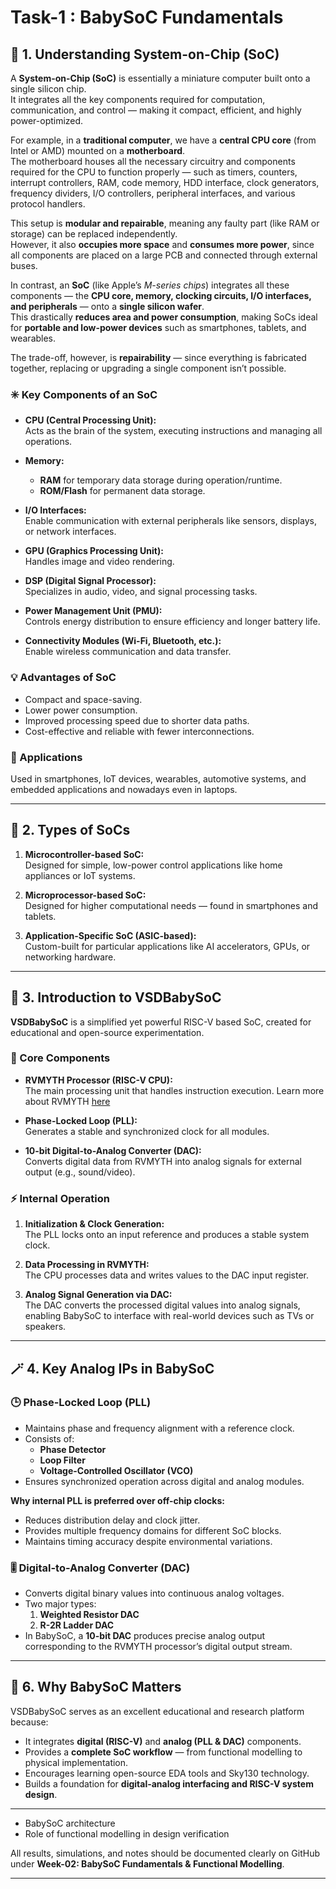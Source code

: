 # Task-1 : BabySoC Fundamentals


## 🧩 1. Understanding System-on-Chip (SoC)

A **System-on-Chip (SoC)** is essentially a miniature computer built onto a single silicon chip.  
It integrates all the key components required for computation, communication, and control — making it compact, efficient, and highly power-optimized.

For example, in a **traditional computer**, we have a **central CPU core** (from Intel or AMD) mounted on a **motherboard**.  
The motherboard houses all the necessary circuitry and components required for the CPU to function properly — such as timers, counters, interrupt controllers, RAM, code memory, HDD interface, clock generators, frequency dividers, I/O controllers, peripheral interfaces, and various protocol handlers.  

This setup is **modular and repairable**, meaning any faulty part (like RAM or storage) can be replaced independently.  
However, it also **occupies more space** and **consumes more power**, since all components are placed on a large PCB and connected through external buses.

In contrast, an **SoC** (like Apple’s *M-series chips*) integrates all these components — the **CPU core, memory, clocking circuits, I/O interfaces, and peripherals** — onto a **single silicon wafer**.  
This drastically **reduces area and power consumption**, making SoCs ideal for **portable and low-power devices** such as smartphones, tablets, and wearables.  

The trade-off, however, is **repairability** — since everything is fabricated together, replacing or upgrading a single component isn’t possible.  


### ✳️ Key Components of an SoC
- **CPU (Central Processing Unit):**  
  Acts as the brain of the system, executing instructions and managing all operations.  

- **Memory:**  
  - **RAM** for temporary data storage during operation/runtime. 
  - **ROM/Flash** for permanent data storage.  

- **I/O Interfaces:**  
  Enable communication with external peripherals like sensors, displays, or network interfaces.  

- **GPU (Graphics Processing Unit):**  
  Handles image and video rendering.  

- **DSP (Digital Signal Processor):**  
  Specializes in audio, video, and signal processing tasks.  

- **Power Management Unit (PMU):**  
  Controls energy distribution to ensure efficiency and longer battery life.  

- **Connectivity Modules (Wi-Fi, Bluetooth, etc.):**  
  Enable wireless communication and data transfer.  

### 💡 Advantages of SoC
- Compact and space-saving.  
- Lower power consumption.  
- Improved processing speed due to shorter data paths.  
- Cost-effective and reliable with fewer interconnections.  

### 📱 Applications
Used in smartphones, IoT devices, wearables, automotive systems, and embedded applications and nowadays even in laptops. 

---

## 🧱 2. Types of SoCs
1. **Microcontroller-based SoC:**  
   Designed for simple, low-power control applications like home appliances or IoT systems.  

2. **Microprocessor-based SoC:**  
   Designed for higher computational needs — found in smartphones and tablets.  

3. **Application-Specific SoC (ASIC-based):**  
   Custom-built for particular applications like AI accelerators, GPUs, or networking hardware.  

---

## 🧭 3. Introduction to VSDBabySoC  

**VSDBabySoC** is a simplified yet powerful RISC-V based SoC, created for educational and open-source experimentation.  

### 🧠 Core Components  
- **RVMYTH Processor (RISC-V CPU):**  
  The main processing unit that handles instruction execution. Learn more about RVMYTH [here](https://github.com/kunalg123/rvmyth)

- **Phase-Locked Loop (PLL):**  
  Generates a stable and synchronized clock for all modules.  

- **10-bit Digital-to-Analog Converter (DAC):**  
  Converts digital data from RVMYTH into analog signals for external output (e.g., sound/video).  

### ⚡ Internal Operation  
1. **Initialization & Clock Generation:**  
   The PLL locks onto an input reference and produces a stable system clock.  

2. **Data Processing in RVMYTH:**  
   The CPU processes data and writes values to the DAC input register.  

3. **Analog Signal Generation via DAC:**  
   The DAC converts the processed digital values into analog signals, enabling BabySoC to interface with real-world devices such as TVs or speakers.  

---


## 🪄 4. Key Analog IPs in BabySoC  

### 🕒 Phase-Locked Loop (PLL)
- Maintains phase and frequency alignment with a reference clock.  
- Consists of:  
  - **Phase Detector**  
  - **Loop Filter**  
  - **Voltage-Controlled Oscillator (VCO)**  
- Ensures synchronized operation across digital and analog modules.  

**Why internal PLL is preferred over off-chip clocks:**  
- Reduces distribution delay and clock jitter.  
- Provides multiple frequency domains for different SoC blocks.  
- Maintains timing accuracy despite environmental variations.  

### 🎚️ Digital-to-Analog Converter (DAC)
- Converts digital binary values into continuous analog voltages.  
- Two major types:  
  1. **Weighted Resistor DAC**  
  2. **R-2R Ladder DAC**  
- In BabySoC, a **10-bit DAC** produces precise analog output corresponding to the RVMYTH processor’s digital output stream.  

---

## 📘 6. Why BabySoC Matters  
VSDBabySoC serves as an excellent educational and research platform because:  
- It integrates **digital (RISC-V)** and **analog (PLL & DAC)** components.  
- Provides a **complete SoC workflow** — from functional modelling to physical implementation.  
- Encourages learning open-source EDA tools and Sky130 technology.  
- Builds a foundation for **digital-analog interfacing and RISC-V system design**.  

---

- BabySoC architecture  
- Role of functional modelling in design verification  

All results, simulations, and notes should be documented clearly on GitHub under **Week-02: BabySoC Fundamentals & Functional Modelling**.  

---
